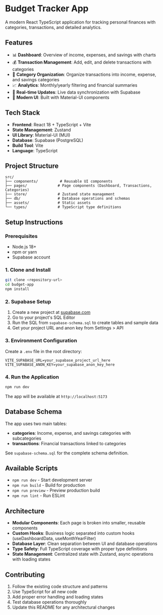 # Budget Tracker App

A modern React TypeScript application for tracking personal finances with categories, transactions, and detailed analytics.

## Features

-   📊 **Dashboard**: Overview of income, expenses, and savings with charts
-   💰 **Transaction Management**: Add, edit, and delete transactions with categories
-   📁 **Category Organization**: Organize transactions into income, expense, and savings categories
-   📈 **Analytics**: Monthly/yearly filtering and financial summaries
-   🔄 **Real-time Updates**: Live data synchronization with Supabase
-   🎨 **Modern UI**: Built with Material-UI components

## Tech Stack

-   **Frontend**: React 18 + TypeScript + Vite
-   **State Management**: Zustand
-   **UI Library**: Material-UI (MUI)
-   **Database**: Supabase (PostgreSQL)
-   **Build Tool**: Vite
-   **Language**: TypeScript

## Project Structure

```
src/
├── components/          # Reusable UI components
├── pages/              # Page components (Dashboard, Transactions, Categories)
├── store/              # Zustand state management
├── db/                 # Database operations and schemas
├── assets/             # Static assets
└── types/              # TypeScript type definitions
```

## Setup Instructions

### Prerequisites

-   Node.js 18+
-   npm or yarn
-   Supabase account

### 1. Clone and Install

```bash
git clone <repository-url>
cd budget-app
npm install
```

### 2. Supabase Setup

1. Create a new project at [supabase.com](https://supabase.com)
2. Go to your project's SQL Editor
3. Run the SQL from `supabase-schema.sql` to create tables and sample data
4. Get your project URL and anon key from Settings > API

### 3. Environment Configuration

Create a `.env` file in the root directory:

```env
VITE_SUPABASE_URL=your_supabase_project_url_here
VITE_SUPABASE_ANON_KEY=your_supabase_anon_key_here
```

### 4. Run the Application

```bash
npm run dev
```

The app will be available at `http://localhost:5173`

## Database Schema

The app uses two main tables:

-   **categories**: Income, expense, and savings categories with subcategories
-   **transactions**: Financial transactions linked to categories

See `supabase-schema.sql` for the complete schema definition.

## Available Scripts

-   `npm run dev` - Start development server
-   `npm run build` - Build for production
-   `npm run preview` - Preview production build
-   `npm run lint` - Run ESLint

## Architecture

-   **Modular Components**: Each page is broken into smaller, reusable components
-   **Custom Hooks**: Business logic separated into custom hooks (useDashboardData, useMonthYearFilter)
-   **Database Layer**: Clean separation between UI and database operations
-   **Type Safety**: Full TypeScript coverage with proper type definitions
-   **State Management**: Centralized state with Zustand, async operations with loading states

## Contributing

1. Follow the existing code structure and patterns
2. Use TypeScript for all new code
3. Add proper error handling and loading states
4. Test database operations thoroughly
5. Update this README for any architectural changes

